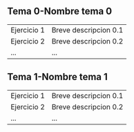 ## Tema 0-Nombre tema 0

|   |  |
| ------------- | ------------- |
| Ejercicio 1  | Breve descripcion 0.1 |
| Ejercicio 2 | Breve descripcion 0.2  |
| ... | ...  |

## Tema 1-Nombre tema 1

|   |  |
| ------------- | ------------- |
| Ejercicio 1  | Breve descripcion 0.1 |
| Ejercicio 2 | Breve descripcion 0.2  |
| ... | ...  |
